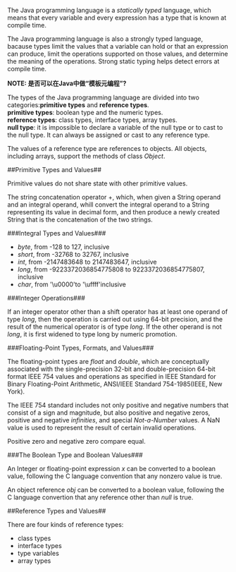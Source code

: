 The Java programming language is a *statically typed* language, which means that every variable and every expression has a type that is known at compile time.

The Java programming language is also a strongly typed language, bacause types limit the values that a variable can hold or that an expression can produce, limit the operations supported on those values, and determine the meaning of the operations. Strong static typing helps detect errors at compile time.

**NOTE: 是否可以在Java中做“模板元编程”?**

The types of the Java programming language are divided into two categories:**primitive types** and **reference types**.  
**primitive types**: boolean type and the numeric types.  
**reference types**: class types, interface types, array types.  
**null type**: it is impossible to declare a variable of the null type or to cast to the null type. It can always be assigned or cast to any reference type. 

The values of a reference type are references to objects. All objects, including arrays, support the methods of class *Object*.

##Primitive Types and Values##

Primitive values do not share state with other primitive values.

The string concatenation operator +, which, when given a String operand and an integral operand, whill convert the integral operand to a String representing its value in decimal form, and then produce a newly created String that is the concatenation of the two strings.

###Integral Types and Values###

- *byte*, from -128 to 127, inclusive
- *short*, from -32768 to 32767, inclusive
- *int*, from -2147483648 to 2147483647, inclusive
- *long*, from -9223372036854775808 to 9223372036854775807, inclusive
- *char*, from '\u0000'to '\uffff'inclusive

###Integer Operations###

If an integer operator other than a shift operator has at least one operand of type *long*, then the operation is carried out using 64-bit precision, and the result of the numerical operator is of type *long*. If the other operand is not *long*, it is first widened to type long by numeric promotion.

###Floating-Point Types, Formats, and Values###

The floating-point types are *float* and *double*, which are conceptually associated with the single-precision 32-bit and double-precision 64-bit format IEEE 754 values and operations as specified in IEEE Standard for Binary Floating-Point Arithmetic, ANSI/IEEE Standard 754-1985(IEEE, New York).

The IEEE 754 standard includes not only positive and negative numbers that consist of a sign and magnitude, but also positive and negative zeros, positive and negative *infinities*, and special *Not-a-Number* values. A NaN value is used to represent the result of certain invalid operations.

Positive zero and negative zero compare equal.

###The Boolean Type and Boolean Values###

An Integer or floating-point expression *x* can be converted to a boolean value, following the C language convention that any nonzero value is true.

An object reference *obj* can be converted to a boolean value, following the C language convertion that any reference other than *null* is true.

##Reference Types and Values##

There are four kinds of reference types:

- class types
- interface types
- type variables
- array types

